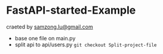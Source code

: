 # FastAPI-started-Example

craeted by samzong.lu@gmail.com

- base one file on main.py
- split api to api/users.py `git checkout Split-project-file`
